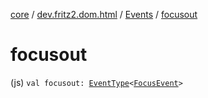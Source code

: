 [core](../../index.md) / [dev.fritz2.dom.html](../index.md) / [Events](index.md) / [focusout](./focusout.md)

# focusout

(js) `val focusout: `[`EventType`](../-event-type/index.md)`<`[`FocusEvent`](https://kotlinlang.org/api/latest/jvm/stdlib/org.w3c.dom.events/-focus-event/index.html)`>`